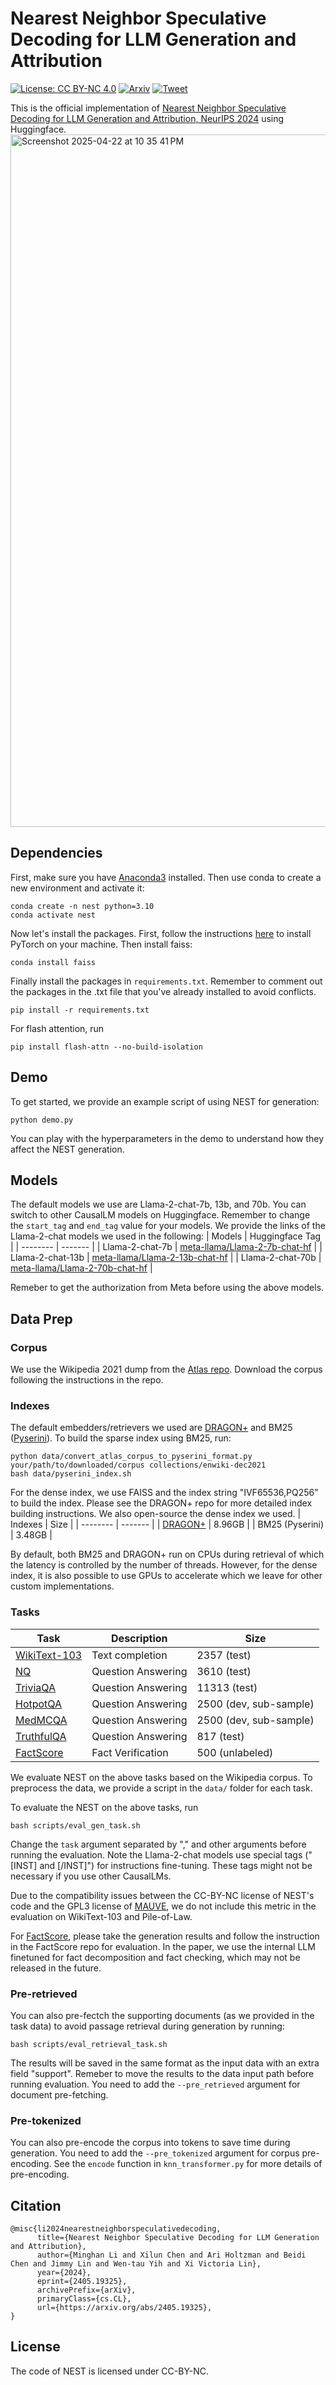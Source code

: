 # Nearest Neighbor Speculative Decoding for LLM Generation and Attribution
[![License: CC BY-NC 4.0](https://img.shields.io/badge/License-CC_BY--NC_4.0-green.svg)](https://github.com/facebookresearch/NEST/blob/main/LICENSE)
[![Arxiv](https://img.shields.io/badge/arXiv-2405.19325-B21A1B)](https://arxiv.org/abs/2405.19325)
[![Tweet](https://img.shields.io/twitter/url/http/shields.io.svg?style=social)](https://x.com/alexlimh23/status/1796195387700621754)

This is the official implementation of [Nearest Neighbor Speculative Decoding for LLM Generation and Attribution, NeurIPS 2024](https://arxiv.org/abs/2405.19325) using Huggingface.
<img width="1108" alt="Screenshot 2025-04-22 at 10 35 41 PM" src="https://github.com/user-attachments/assets/90819320-6a78-49e3-b03f-39dead39bef8" />

## Dependencies
First, make sure you have [Anaconda3](https://docs.anaconda.com/anaconda/install/index.html) installed.
Then use conda to create a new environment and activate it:
```
conda create -n nest python=3.10
conda activate nest
```
Now let's install the packages. First, follow the instructions [here](https://pytorch.org/get-started/locally/) to install PyTorch on your machine.
Then install faiss:
```
conda install faiss
```
Finally install the packages in `requirements.txt`. Remember to comment out the packages in the .txt file that you've already installed to avoid conflicts.
```
pip install -r requirements.txt
```
For flash attention, run
```
pip install flash-attn --no-build-isolation
```

## Demo
To get started, we provide an example script of using NEST for generation:
```
python demo.py
```
You can play with the hyperparameters in the demo to understand how they affect the NEST generation.

## Models
The default models we use are Llama-2-chat-7b, 13b, and 70b. You can switch to other CausalLM models on Huggingface. Remember to change the `start_tag` and `end_tag` value for your models. We provide the links of the Llama-2-chat models we used in the following:
| Models    | Huggingface Tag |
| -------- | ------- |
| Llama-2-chat-7b  | [meta-llama/Llama-2-7b-chat-hf](https://huggingface.co/meta-llama/Llama-2-7b-chat-hf)    |
| Llama-2-chat-13b | [meta-llama/Llama-2-13b-chat-hf](https://huggingface.co/meta-llama/Llama-2-13b-chat-hf)     |
| Llama-2-chat-70b    | [meta-llama/Llama-2-70b-chat-hf](https://huggingface.co/meta-llama/Llama-2-70b-chat-hf)    |

Remeber to get the authorization from Meta before using the above models.

## Data Prep
### Corpus
We use the Wikipedia 2021 dump from the [Atlas repo](https://github.com/facebookresearch/atlas?tab=readme-ov-file#available-data-and-models-for-download). Download the corpus following the instructions in the repo.
### Indexes
The default embedders/retrievers we used are [DRAGON+](https://github.com/facebookresearch/dpr-scale?tab=readme-ov-file) and BM25 ([Pyserini](https://github.com/castorini/pyserini)).
To build the sparse index using BM25, run:
```
python data/convert_atlas_corpus_to_pyserini_format.py your/path/to/downloaded/corpus collections/enwiki-dec2021
bash data/pyserini_index.sh
``` 
For the dense index, we use FAISS and the index string "IVF65536,PQ256" to build the index. Please see the DRAGON+ repo for more detailed index building instructions.
We also open-source the dense index we used.
| Indexes    | Size |
| -------- | ------- |
| [DRAGON+](https://dl.fbaipublicfiles.com/wiki2021_dragon_index/passage.ivf65536.pq256.index) | 8.96GB     |
| BM25 (Pyserini)  |  3.48GB   |

By default, both BM25 and DRAGON+ run on CPUs during retrieval of which the latency is controlled by the number of threads. However, for the dense index, it is also possible to use GPUs to accelerate which we leave for other custom implementations.

### Tasks
| Task    | Description | Size |
| -------- | ------- | ------- |
| [WikiText-103](https://dax-cdn.cdn.appdomain.cloud/dax-wikitext-103/1.0.1/wikitext-103.tar.gz)  |  Text completion  | 2357 (test) |
| [NQ](https://vault.cs.uwaterloo.ca/s/C4AreqGKP5YaXmG)  |  Question Answering  | 3610 (test) |
| [TriviaQA](https://vault.cs.uwaterloo.ca/s/5GEkEWYkAqFmMsq)  |  Question Answering  | 11313 (test) |
| [HotpotQA](https://www.kaggle.com/code/jeromeblanchet/hotpotqa-data-analysis/data?select=hotpot_dev_fullwiki_v1.json)  |  Question Answering  | 2500 (dev, sub-sample) |
| [MedMCQA](https://github.com/MedMCQA/MedMCQA)  |  Question Answering  | 2500 (dev, sub-sample) |
| [TruthfulQA](https://github.com/sylinrl/TruthfulQA)  |  Question Answering  | 817 (test) |
| [FactScore](https://github.com/shmsw25/FActScore)  |  Fact Verification  | 500 (unlabeled) |

We evaluate NEST on the above tasks based on the Wikipedia corpus.
To preprocess the data, we provide a script in the `data/` folder for each task.

To evaluate the NEST on the above tasks, run
```
bash scripts/eval_gen_task.sh
```
Change the `task` argument separated by "," and other arguments before running the evaluation. Note the Llama-2-chat models use special tags ("\[INST\] and \[/INST\]") for instructions fine-tuning. These tags might not be necessary if you use other CausalLMs.

Due to the compatibility issues between the CC-BY-NC license of NEST's code and the GPL3 license of [MAUVE](https://github.com/krishnap25/mauve), we do not include this metric in the evaluation on WikiText-103 and Pile-of-Law.

For [FactScore](https://github.com/shmsw25/FActScore), please take the generation results and follow the instruction in the FactScore repo for evaluation. In the paper, we use the internal LLM finetuned for fact decomposition and fact checking, which may not be released in the future. 

### Pre-retrieved
You can also pre-fectch the supporting documents (as we provided in the task data) to avoid passage retrieval during generation by running:
```
bash scripts/eval_retrieval_task.sh
```
The results will be saved in the same format as the input data with an extra field "support". Remeber to move the results to the data input path before running evaluation. You need to add the `--pre_retrieved` argument for document pre-fetching.

### Pre-tokenized
You can also pre-encode the corpus into tokens to save time during generation. You need to add the `--pre_tokenized` argument for corpus pre-encoding. See the `encode` function in `knn_transformer.py` for more details of pre-encoding.

## Citation
```
@misc{li2024nearestneighborspeculativedecoding,
      title={Nearest Neighbor Speculative Decoding for LLM Generation and Attribution}, 
      author={Minghan Li and Xilun Chen and Ari Holtzman and Beidi Chen and Jimmy Lin and Wen-tau Yih and Xi Victoria Lin},
      year={2024},
      eprint={2405.19325},
      archivePrefix={arXiv},
      primaryClass={cs.CL},
      url={https://arxiv.org/abs/2405.19325}, 
}
```

## License
The code of NEST is licensed under CC-BY-NC.
